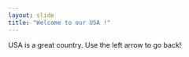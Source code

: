 ```yaml
---
layout: slide
title: "Welcome to our USA !"
---
```

USA is a great country. 
Use the left arrow to go back!
